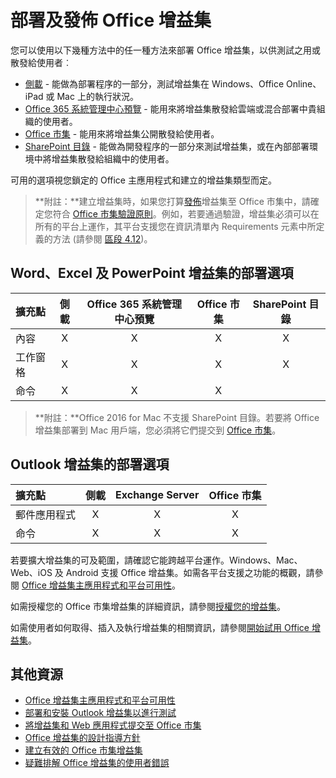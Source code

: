 
# <a name="deploy-and-publish-your-office-add-in"></a>部署及發佈 Office 增益集

您可以使用以下幾種方法中的任一種方法來部署 Office 增益集，以供測試之用或散發給使用者︰ 

- [側載](../testing/create-a-network-shared-folder-catalog-for-task-pane-and-content-add-ins.md) - 能做為部署程序的一部分，測試增益集在 Windows、Office Online、iPad 或 Mac 上的執行狀況。
- [Office 365 系統管理中心預覽](https://support.office.com/en-ie/article/Deploy-Office-Add-Ins-in-Office-365-737e8c86-be63-44d7-bf02-492fa7cd9c3f?ui=en-US&rs=en-IE&ad=IE) - 能用來將增益集散發給雲端或混合部署中貴組織的使用者。
- [Office 市集] - 能用來將增益集公開散發給使用者。
- [SharePoint 目錄](publish-task-pane-and-content-add-ins-to-an-add-in-catalog.md) - 能做為開發程序的一部分來測試增益集，或在內部部署環境中將增益集散發給組織中的使用者。

可用的選項視您鎖定的 Office 主應用程式和建立的增益集類型而定。
>**附註：**建立增益集時，如果您打算[發佈](../publish/publish.md)增益集至 Office 市集中，請確定您符合 [Office 市集驗證原則](https://msdn.microsoft.com/en-us/library/jj220035.aspx)。例如，若要通過驗證，增益集必須可以在所有的平台上運作，其平台支援您在資訊清單內 Requirements 元素中所定義的方法 (請參閱 [區段 4.12](https://msdn.microsoft.com/en-us/library/jj220035.aspx#Anchor_3))。

## <a name="deployment-options-for-word-excel-and-powerpoint-add-ins"></a>Word、Excel 及 PowerPoint 增益集的部署選項

| 擴充點            | 側載 | Office 365 系統管理中心預覽 |Office 市集  | SharePoint 目錄  |
|:----------------|:-----------:|:------------------:|:-------------------------------:|:------------:|
| 內容         | X           | X                  | X                               | X            |
| 工作窗格       | X           | X                  | X                               | X            |
| 命令         | X           | X                  | X                                |              |

> **附註：**Office 2016 for Mac 不支援 SharePoint 目錄。若要將 Office 增益集部署到 Mac 用戶端，您必須將它們提交到 [Office 市集]。    

## <a name="deployment-options-for-outlook-add-ins"></a>Outlook 增益集的部署選項

| 擴充點     | 側載 | Exchange Server | Office 市集 |
|:---------|:-----------:|:---------------:|:------------:|
| 郵件應用程式 | X           | X               | X            |
| 命令  | X           | X               | X            |

若要擴大增益集的可及範圍，請確認它能跨越平台運作。Windows、Mac、Web、iOS 及 Android 支援 Office 增益集。如需各平台支援之功能的概觀，請參閱 [Office 增益集主應用程式和平台可用性]。   

如需授權您的 Office 市集增益集的詳細資訊，請參閱[授權您的增益集](https://msdn.microsoft.com/EN-US/library/office/jj163257.aspx)。

如需使用者如何取得、插入及執行增益集的相關資訊，請參閱[開始試用 Office 增益集](https://support.office.com/en-ie/article/Start-using-your-Office-Add-in-82e665c4-6700-4b56-a3f3-ef5441996862?ui=en-US&rs=en-IE&ad=IE)。

## <a name="additional-resources"></a>其他資源

- [Office 增益集主應用程式和平台可用性]
- [部署和安裝 Outlook 增益集以進行測試](../outlook/testing-and-tips.md) 
- [將增益集和 Web 應用程式提交至 Office 市集][Office 市集]
- [Office 增益集的設計指導方針](../design/add-in-design)
- [建立有效的 Office 市集增益集](https://msdn.microsoft.com/en-us/library/jj635874.aspx)
- [疑難排解 Office 增益集的使用者錯誤](../testing/testing-and-troubleshooting.md)

[Office 市集]: http://msdn.microsoft.com/library/ff075782-1303-4517-91cc-b3d730e9b9ae%28Office.15%29.aspx
[Office 增益集主應用程式和平台可用性]: http://dev.office.com/add-in-availability
